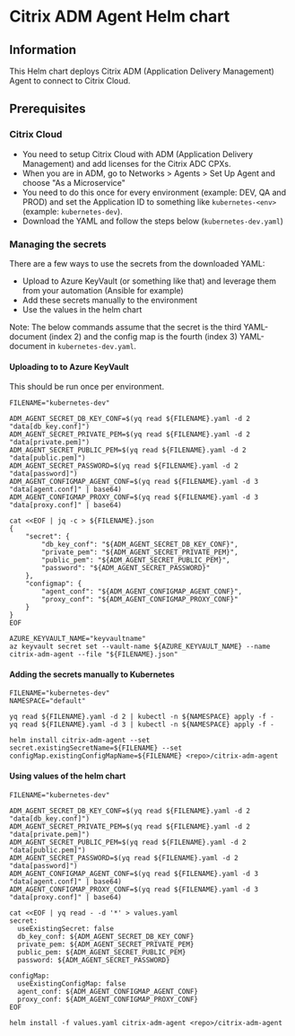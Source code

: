# Citrix ADM Agent Helm chart

## Information

This Helm chart deploys Citrix ADM (Application Delivery Management) Agent to connect to Citrix Cloud.

## Prerequisites

### Citrix Cloud

* You need to setup Citrix Cloud with ADM (Application Delivery Management) and add licenses for the Citrix ADC CPXs.
* When you are in ADM, go to Networks > Agents > Set Up Agent and choose "As a Microservice"
* You need to do this once for every environment (example: DEV, QA and PROD) and set the Application ID to something like `kubernetes-<env>` (example: `kubernetes-dev`).
* Download the YAML and follow the steps below (`kubernetes-dev.yaml`)

### Managing the secrets

There are a few ways to use the secrets from the downloaded YAML:

* Upload to Azure KeyVault (or something like that) and leverage them from your automation (Ansible for example)
* Add these secrets manually to the environment
* Use the values in the helm chart

Note: The below commands assume that the secret is the third YAML-document (index 2) and the config map is the fourth (index 3) YAML-document in `kubernetes-dev.yaml`.

#### Uploading to to Azure KeyVault

This should be run once per environment.

```shell
FILENAME="kubernetes-dev"

ADM_AGENT_SECRET_DB_KEY_CONF=$(yq read ${FILENAME}.yaml -d 2 "data[db_key.conf]")
ADM_AGENT_SECRET_PRIVATE_PEM=$(yq read ${FILENAME}.yaml -d 2 "data[private.pem]")
ADM_AGENT_SECRET_PUBLIC_PEM=$(yq read ${FILENAME}.yaml -d 2 "data[public.pem]")
ADM_AGENT_SECRET_PASSWORD=$(yq read ${FILENAME}.yaml -d 2 "data[password]")
ADM_AGENT_CONFIGMAP_AGENT_CONF=$(yq read ${FILENAME}.yaml -d 3 "data[agent.conf]" | base64)
ADM_AGENT_CONFIGMAP_PROXY_CONF=$(yq read ${FILENAME}.yaml -d 3 "data[proxy.conf]" | base64)

cat <<EOF | jq -c > ${FILENAME}.json
{
    "secret": {
        "db_key_conf": "${ADM_AGENT_SECRET_DB_KEY_CONF}",
        "private_pem": "${ADM_AGENT_SECRET_PRIVATE_PEM}",
        "public_pem": "${ADM_AGENT_SECRET_PUBLIC_PEM}",
        "password": "${ADM_AGENT_SECRET_PASSWORD}"
    },
    "configmap": {
        "agent_conf": "${ADM_AGENT_CONFIGMAP_AGENT_CONF}",
        "proxy_conf": "${ADM_AGENT_CONFIGMAP_PROXY_CONF}"
    }
}
EOF

AZURE_KEYVAULT_NAME="keyvaultname"
az keyvault secret set --vault-name ${AZURE_KEYVAULT_NAME} --name citrix-adm-agent --file "${FILENAME}.json"
```

#### Adding the secrets manually to Kubernetes

```shell
FILENAME="kubernetes-dev"
NAMESPACE="default"

yq read ${FILENAME}.yaml -d 2 | kubectl -n ${NAMESPACE} apply -f -
yq read ${FILENAME}.yaml -d 3 | kubectl -n ${NAMESPACE} apply -f -

helm install citrix-adm-agent --set secret.existingSecretName=${FILENAME} --set configMap.existingConfigMapName=${FILENAME} <repo>/citrix-adm-agent
```

#### Using values of the helm chart

```shell
FILENAME="kubernetes-dev"

ADM_AGENT_SECRET_DB_KEY_CONF=$(yq read ${FILENAME}.yaml -d 2 "data[db_key.conf]")
ADM_AGENT_SECRET_PRIVATE_PEM=$(yq read ${FILENAME}.yaml -d 2 "data[private.pem]")
ADM_AGENT_SECRET_PUBLIC_PEM=$(yq read ${FILENAME}.yaml -d 2 "data[public.pem]")
ADM_AGENT_SECRET_PASSWORD=$(yq read ${FILENAME}.yaml -d 2 "data[password]")
ADM_AGENT_CONFIGMAP_AGENT_CONF=$(yq read ${FILENAME}.yaml -d 3 "data[agent.conf]" | base64)
ADM_AGENT_CONFIGMAP_PROXY_CONF=$(yq read ${FILENAME}.yaml -d 3 "data[proxy.conf]" | base64)

cat <<EOF | yq read - -d '*' > values.yaml
secret:
  useExistingSecret: false
  db_key_conf: ${ADM_AGENT_SECRET_DB_KEY_CONF}
  private_pem: ${ADM_AGENT_SECRET_PRIVATE_PEM}
  public_pem: ${ADM_AGENT_SECRET_PUBLIC_PEM}
  password: ${ADM_AGENT_SECRET_PASSWORD}

configMap:
  useExistingConfigMap: false
  agent_conf: ${ADM_AGENT_CONFIGMAP_AGENT_CONF}
  proxy_conf: ${ADM_AGENT_CONFIGMAP_PROXY_CONF}
EOF

helm install -f values.yaml citrix-adm-agent <repo>/citrix-adm-agent
```